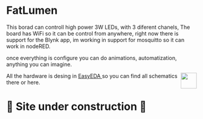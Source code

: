 # FatLumen

<p>This borad can controll high power 3W LEDs, with 3 diferent chanels, The board has WiFi so it can be control from anywhere, right now there is support for the Blynk app, im working in support for mosquitto so it can work in nodeRED.</p>
<p>once everything is configure you can do animations, automatization, anything you can imagine.</p>
<img src="miscellaneous/gif.gif" style="float:right;width:42px;height:42px;">
<p>All the hardware is desing in <a href="https://easyeda.com/diegozalez/3a-led"> EasyEDA </a> so you can find all schematics there or here.</p>

<h1>🚧 Site under construction 🚧</h1>

